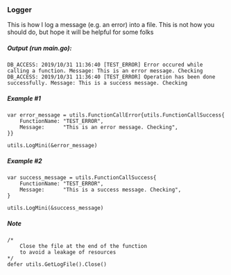 ### Logger

This is how I log a message (e.g. an error) into a file. This is not how you should do, but hope it will be helpful for some folks

##### Output (run main.go):

```
DB_ACCESS: 2019/10/31 11:36:40 [TEST_ERROR] Error occured while calling a function. Message: This is an error message. Checking
DB_ACCESS: 2019/10/31 11:36:40 [TEST_ERROR] Operation has been done successfully. Message: This is a success message. Checking
```

##### Example #1

```
var error_message = utils.FunctionCallError{utils.FunctionCallSuccess{
    FunctionName: "TEST_ERROR",
    Message:      "This is an error message. Checking",
}}

utils.LogMini(&error_message)
```

##### Example #2

``` 
var success_message = utils.FunctionCallSuccess{
    FunctionName: "TEST_ERROR",
    Message:      "This is a success message. Checking",
}

utils.LogMini(&success_message)
```

##### Note
```
/*
    Close the file at the end of the function
    to avoid a leakage of resources
*/
defer utils.GetLogFile().Close()
```
